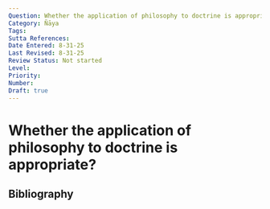 ```yaml
---
Question: Whether the application of philosophy to doctrine is appropriate?
Category: Ñāya
Tags: 
Sutta References: 
Date Entered: 8-31-25
Last Revised: 8-31-25
Review Status: Not started
Level: 
Priority: 
Number: 
Draft: true
---
```


# Whether the application of philosophy to doctrine is appropriate?

## Bibliography

<!-- 

Notes:



 -->